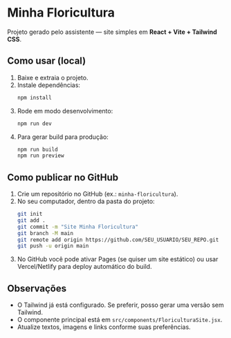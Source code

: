 # Minha Floricultura

Projeto gerado pelo assistente — site simples em **React + Vite + Tailwind CSS**.

## Como usar (local)

1. Baixe e extraia o projeto.
2. Instale dependências:
   ```bash
   npm install
   ```
3. Rode em modo desenvolvimento:
   ```bash
   npm run dev
   ```
4. Para gerar build para produção:
   ```bash
   npm run build
   npm run preview
   ```

## Como publicar no GitHub

1. Crie um repositório no GitHub (ex.: `minha-floricultura`).
2. No seu computador, dentro da pasta do projeto:
   ```bash
   git init
   git add .
   git commit -m "Site Minha Floricultura"
   git branch -M main
   git remote add origin https://github.com/SEU_USUARIO/SEU_REPO.git
   git push -u origin main
   ```
3. No GitHub você pode ativar Pages (se quiser um site estático) ou usar Vercel/Netlify para deploy automático do build.

## Observações

- O Tailwind já está configurado. Se preferir, posso gerar uma versão sem Tailwind.
- O componente principal está em `src/components/FloriculturaSite.jsx`.
- Atualize textos, imagens e links conforme suas preferências.
